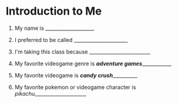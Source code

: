# Introduction to Me

1. My name is ____________________

1. I preferred to be called ______________________

1. I'm taking this class because _________________________

1. My favorite videogame genre is ___*adventure games*_______________

1. My favorite videogame is __*candy crush*____________

1. My favorite pokemon or videogame character is _*pikachu*______________________

